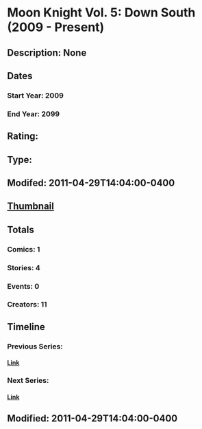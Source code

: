 # Moon Knight Vol. 5: Down South (2009 - Present)
## Description: None
## Dates
### Start Year: 2009
### End Year: 2099
## Rating: 
## Type: 
## Modifed: 2011-04-29T14:04:00-0400
## [Thumbnail](http://i.annihil.us/u/prod/marvel/i/mg/3/60/4bb434511967e.jpg)
## Totals
### Comics: 1
### Stories: 4
### Events: 0
### Creators: 11
## Timeline
### Previous Series: 
#### [Link]()
### Next Series: 
#### [Link]()
## Modified: 2011-04-29T14:04:00-0400